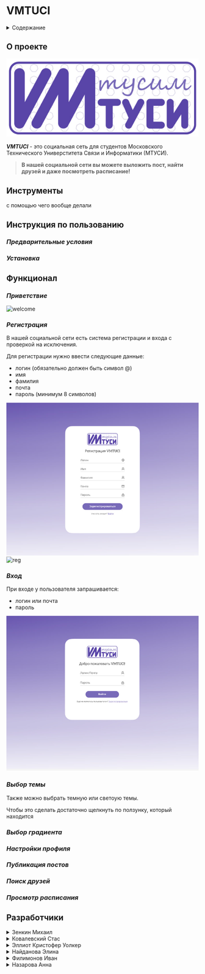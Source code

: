 # **VMTUCI**
<details>
  <summary>Содержание</summary>
  <ol>
    <li>
      <a href="#о-проекте">О проекте</a>
      </li>
        <li><a href="#инструменты">Инструменты</a></li>
      </ul>
    </li>
    <li>
      <a href="#инструкция">Инструкция по использованию</a>
      <ul>
       <li><a href="#предварительные-условия">Предварительные условия</a></li>
        <li><a href="#установка">Установка</a></li>
      </ul>
    </li>
    <li><a href="#функционал">Функционал</a></li>
    <ul>
    <li><a href="#приветсвие">Приветсвие</a></li>
    <li><a href="#регистрация">Регистрация</a></li>
        <li><a href="#вход">Вход</a></li>
        <li><a href="#выбор-темы">Выбор темы</a></li>
        <li><a href="#выбор-градиента">Выбор градиента</a></li>
        <li><a href="#настройки-профиля">Настройки профиля</a></li>
        <li><a href="#публикация-постов">Публикация постов</a></li>
        <li><a href="#поиск друзей">Поиск друзей</a></li>
        <li><a href="#просмотр расписания">Просмотр расписания</a></li>
      </ul>
    <li><a href="#разработчики">Разработчики</a></li>
  </ol>
</details>

## **О проекте**

![Alt text](image.png)

***VMTUCI*** - это социальная сеть для студентов Московского Технического Универститета Связи и Информатики (МТУСИ). 

>**В нашей социальной сети вы можете выложить пост, найти друзей и даже посмотреть расписание!** 

## **Инструменты**
с помощью чего вообще делали
## **Инструкция по пользованию**
### *Предварительные условия*
### *Установка*



## **Функционал**
### *Приветствие*
![welcome](https://i.gifer.com/3OfBU.gif)

### *Регистрация*
В нашей социальной сети есть система регистрации и входа с проверкой на исключения. 

Для регистрации нужно ввести следующие данные:
+ логин (обязательно должен быть символ @)
+ имя
+ фамилия
+ почта 
+ пароль (минимум 8 символов)

![Alt text](image-2.png)
![reg](https://i.gifer.com/3OfBV.gif)

### *Вход*
При входе у пользователя запрашивается:
+ логин или почта
+ пароль


![Alt text](image-1.png)

### *Выбор темы*
Также можно выбрать темную или светоую темы. 

Чтобы это сделать достаточно щелкнуть по ползунку, который находится 
### *Выбор градиента*
### *Настройки профиля*
### *Публикация постов*
### *Поиск друзей*
### *Просмотр расписания*

## **Разработчики**
  <details> 
  <summary>Зенкин Михаил</summary> 
  <ul>
    <li>Beck-end разработчик</li>
    <li>telegram - @Anymerlo</li> 
    </ul>
  </details>

  <details> 
  <summary>Ковалевский Стас</summary> 
  <ul>
    <li>Front-end разработчик</li>
    <li>Beck-end разработчик</li>
    <li>telegram - @nihaobrat</li>
  </ul>
  </details>

  <details> 
  <summary>Эллиот Кристофер Уолкер</summary>  
  <ul>
    <li>UI/UX дизайн</li>
    <li>помощь DevOps-инженеру</li>
    <li>telegram - @chriselli_official</li> 
  </ul>
  </details>

  <details> 
  <summary>Найданова Элина</summary> 
  <ul>
    <li>UI/UX дизайн</li>
    <li>Документация</li>
    <li>telegram - @anarieli</li>
  </ul>
  </details>

  <details> 
  <summary>Филимонов Иван</summary> 
  <ul>
    <li>DevOps-инженер</li>
    <li>telegram - @JolyCole</li>
  </ul>
  </details>

  <details> 
  <summary>Назарова Анна</summary> 
  <ul>
    <li>UI/UX дизайн</li>
    <li>Документация</li>
    <li>telegram - @aniiiiiiichka</li>
  </ul>
  </details>